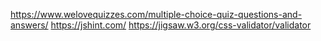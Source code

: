 https://www.welovequizzes.com/multiple-choice-quiz-questions-and-answers/
https://jshint.com/
https://jigsaw.w3.org/css-validator/validator